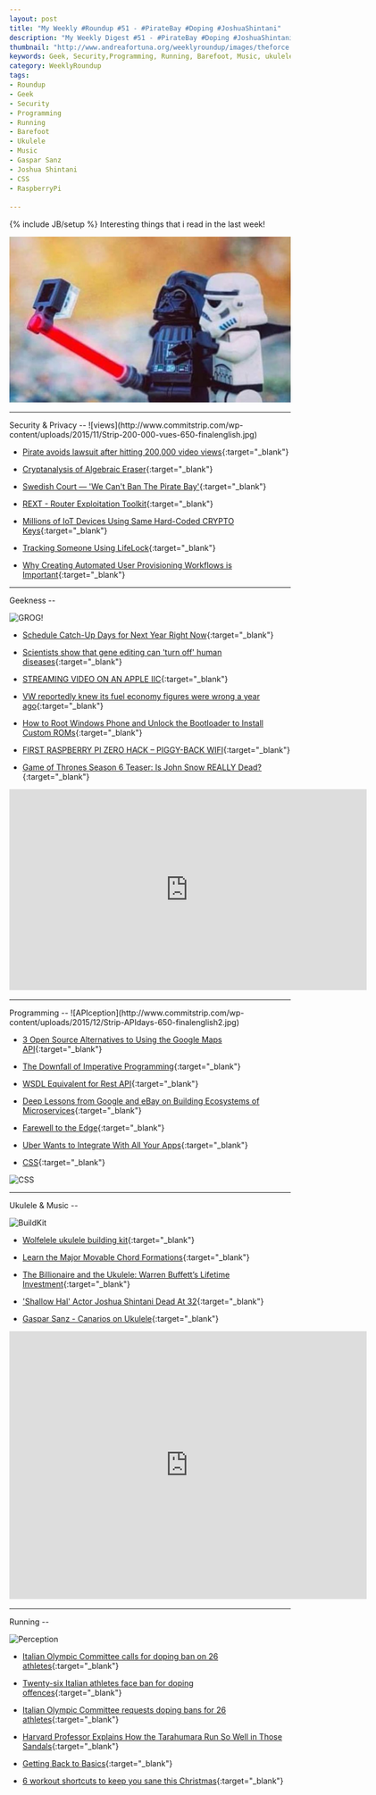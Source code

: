```yaml
---
layout: post
title: "My Weekly #Roundup #51 - #PirateBay #Doping #JoshuaShintani"
description: "My Weekly Digest #51 - #PirateBay #Doping #JoshuaShintani #GasparSanz #WindowsPhone #RaspberryPi"
thumbnail: "http://www.andreafortuna.org/weeklyroundup/images/theforce.jpg"
keywords: Geek, Security,Programming, Running, Barefoot, Music, ukulele, transcription, Gaspar Sanz, Joshua Shintani, Doping, PirateBay, CSS
category: WeeklyRoundup
tags: 
- Roundup
- Geek
- Security
- Programming
- Running
- Barefoot
- Ukulele
- Music
- Gaspar Sanz
- Joshua Shintani
- CSS
- RaspberryPi

---
```

{% include JB/setup %}
Interesting things that i read in the last week!

![image](/weeklyroundup/images/theforce.jpg)
<!-- more -->
<hr/>
Security & Privacy
--
![views](http://www.commitstrip.com/wp-content/uploads/2015/11/Strip-200-000-vues-650-finalenglish.jpg)

- [Pirate avoids lawsuit after hitting 200,000 video views](http://www.bbc.com/news/technology-34932628){:target="_blank"}

- [Cryptanalysis of Algebraic Eraser](https://www.schneier.com/blog/archives/2015/11/cryptanalysis_o_1.html){:target="_blank"}

- [Swedish Court — 'We Can't Ban The Pirate Bay'](http://thehackernews.com/2015/11/swedish-pirate-bay.html){:target="_blank"}

- [REXT - Router Exploitation Toolkit](http://radar.andreafortuna.org/post/134403577368/rext-router-exploitation-toolkit){:target="_blank"}

- [Millions of IoT Devices Using Same Hard-Coded CRYPTO Keys](http://thehackernews.com/2015/11/iot-device-crypto-keys.html){:target="_blank"}

- [Tracking Someone Using LifeLock](https://www.schneier.com/blog/archives/2015/12/tracking_someon.html){:target="_blank"}

- [Why Creating Automated User Provisioning Workflows is Important](http://www.infosecisland.com/blogview/24675--Why-Creating-Automated-User-Provisioning-Workflows-is-Important.html){:target="_blank"}


<hr/>
Geekness
--

![GROG!](https://45.media.tumblr.com/e7dc966d0f141f683cd2b56781173ff8/tumblr_ndx3gjeKef1rhn60qo1_500.gif)

- [Schedule Catch-Up Days for Next Year Right Now](http://lifehacker.com/schedule-catch-up-days-for-next-year-right-now-1745591763){:target="_blank"}

- [Scientists show that gene editing can 'turn off' human diseases](http://www.engadget.com/2015/11/29/gene-editing-to-fix-human-diseases/){:target="_blank"}

- [STREAMING VIDEO ON AN APPLE IIC](http://hackaday.com/2015/11/27/streaming-video-on-an-apple-iic/){:target="_blank"}

- [VW reportedly knew its fuel economy figures were wrong a year ago](http://www.engadget.com/2015/11/29/vw-reportedly-knew-fuel-economy-was-wrong/){:target="_blank"}

- [How to Root Windows Phone and Unlock the Bootloader to Install Custom ROMs](http://thehackernews.com/2015/11/root-windows-phone.html){:target="_blank"}

- [FIRST RASPBERRY PI ZERO HACK – PIGGY-BACK WIFI](http://hackaday.com/2015/11/28/first-raspberry-pi-zero-hack-piggy-back-wifi/){:target="_blank"}

- [Game of Thrones Season 6 Teaser: Is John Snow REALLY Dead?](http://www.geeksaresexy.net/2015/12/03/game-of-thrones-season-6-teaser-is-john-snow-really-dead/){:target="_blank"}

<iframe width="640" height="360" src="https://www.youtube.com/embed/IxI8aPISq8I" frameborder="0" allowfullscreen></iframe>

<hr/>
Programming
--
![APIception](http://www.commitstrip.com/wp-content/uploads/2015/12/Strip-APIdays-650-finalenglish2.jpg)

- [3 Open Source Alternatives to Using the Google Maps API](http://www.programmableweb.com/news/3-open-source-alternatives-to-using-google-maps-api/elsewhere-web/2015/11/28){:target="_blank"}

- [The Downfall of Imperative Programming](https://www.fpcomplete.com/blog/2012/04/the-downfall-of-imperative-programming){:target="_blank"}

- [WSDL Equivalent for Rest API](http://www.codeproject.com/Tips/1061591/WSDL-Equivalent-for-Rest-API){:target="_blank"}

- [Deep Lessons from Google and eBay on Building Ecosystems of Microservices](http://highscalability.com/blog/2015/12/1/deep-lessons-from-google-and-ebay-on-building-ecosystems-of.html){:target="_blank"}

- [Farewell to the Edge](https://chrisgriffith.wordpress.com/2015/11/30/farewell-to-the-edge/){:target="_blank"}

- [Uber Wants to Integrate With All Your Apps](http://recode.net/2015/12/02/uber-wants-to-integrate-with-all-your-apps/){:target="_blank"}

- [CSS](http://devopsreactions.tumblr.com/post/133920623077/css){:target="_blank"}

![CSS](http://imageshack.com/a/img910/9066/gjxeFL.gif)


<hr/>
Ukulele & Music
--

![BuildKit](http://the-gadgeteer.com/wp-content/uploads/2015/11/wolfelele-1-600x400.jpg)

- [Wolfelele ukulele building kit](http://the-gadgeteer.com/2015/11/29/wolfelele-do-it-yourself-ukulele-building-kit-review/){:target="_blank"}

- [Learn the Major Movable Chord Formations](http://ukenut.com/learn-the-major-movable-chord-formations/){:target="_blank"}

- [The Billionaire and the Ukulele: Warren Buffett’s Lifetime Investment](http://hearnebraska.org/feature/the-billionaire-and-the-ukulele-warren-buffetts-lifetime-investment-feature-story/){:target="_blank"}

- ['Shallow Hal' Actor Joshua Shintani Dead At 32](http://www.huffingtonpost.com/entry/joshua-shintani-dead-dies_565cbb35e4b079b2818b5d27){:target="_blank"}

- [Gaspar Sanz - Canarios on Ukulele](http://www.andreafortuna.org/ukulele/2015/12/02/gaspar-sanz-canarios/){:target="_blank"}

<iframe width="640" height="480" src="https://www.youtube.com/embed/JC1e897GMLQ" frameborder="0" allowfullscreen></iframe>


<hr/>
Running
--

![Perception](https://s-media-cache-ak0.pinimg.com/736x/6d/46/9f/6d469fcd98b2c31425276ed9102a9e19.jpg)

- [Italian Olympic Committee calls for doping ban on 26 athletes](http://www.si.com/more-sports/2015/12/02/italian-athletics-26-doping-suspensions-track-and-field){:target="_blank"}

- [Twenty-six Italian athletes face ban for doping offences](http://www.euronews.com/2015/12/03/twenty-six-italian-athletes-face-ban-for-doping-offences/){:target="_blank"}

- [Italian Olympic Committee requests doping bans for 26 athletes](http://www.bbc.com/sport/athletics/34990174){:target="_blank"}

- [Harvard Professor Explains How the Tarahumara Run So Well in Those Sandals](http://remezcla.com/sports/havard-professor-explains-how-the-tarahumara-run-so-well-in-those-sandals/){:target="_blank"}

- [Getting Back to Basics](http://naturalrunningcenter.com/2015/12/04/basics/){:target="_blank"}

- [6 workout shortcuts to keep you sane this Christmas](http://www.runnersworld.co.uk/training/6-workout-shortcuts-to-keep-you-sane-this-christmas/14246.html){:target="_blank"}


